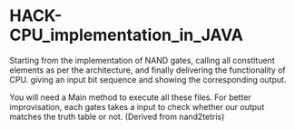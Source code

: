 # HACK-CPU_implementation_in_JAVA
Starting from the implementation of NAND gates, calling all constituent elements as per the architecture, and finally delivering the functionality of CPU. giving an input bit sequence and showing the corresponding output.

You will need a Main method to execute all these files. For better improvisation, each gates takes a input to check whether our output matches the truth table or not.
(Derived from nand2tetris)
